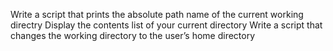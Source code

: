 Write a script that prints the absolute path name of the current working directry
Display the contents list of your current directory
Write a script that changes the working directory to the user’s home directory
